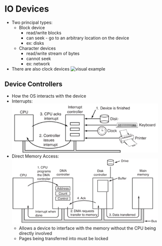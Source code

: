 # IO Devices

- Two principal types:
  - Block device
    - read/write blocks
    - can seek - go to an arbitrary location on the device
    - ex: disks
  - Character devices
    - read/write stream of bytes
    - cannot seek
    - ex: network
- There are also clock devices
![visual example](img/4/iolayers.png)

## Device Controllers

- How the OS interacts with the device
- Interrupts:
![visual example](img/5/interrupts.png)
- Direct Memory Access:
![visual example](img/5/dma.png)
  - Allows a device to interface with the memory without the CPU being directly involved
  - Pages being transferred into must be locked

